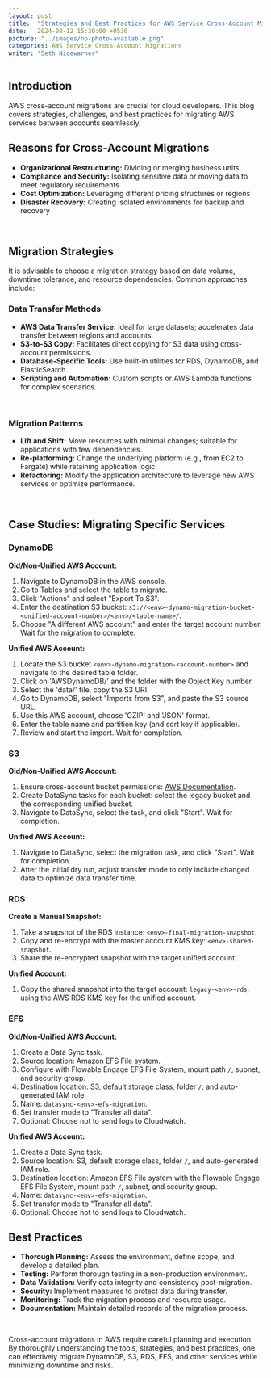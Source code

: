 ```yaml
---
layout: post
title:  "Strategies and Best Practices for AWS Service Cross-Account Migrations"
date:   2024-08-12 15:30:00 +0530
picture: "../images/no-photo-available.png"
categories: AWS Service Cross-Account Migrations
writer: "Seth Nicewarner"
---
```


## **Introduction**
AWS cross-account migrations are crucial for cloud developers. This blog covers strategies, challenges, and best practices for migrating AWS services between accounts seamlessly.

## **Reasons for Cross-Account Migrations**
* **Organizational Restructuring:** Dividing or merging business units
* **Compliance and Security:** Isolating sensitive data or moving data to meet regulatory requirements
* **Cost Optimization:** Leveraging different pricing structures or regions
* **Disaster Recovery:** Creating isolated environments for backup and recovery

<br>

## **Migration Strategies**
It is advisable to choose a migration strategy based on data volume, downtime tolerance, and resource dependencies. Common approaches include:

### **Data Transfer Methods**
* **AWS Data Transfer Service:** Ideal for large datasets; accelerates data transfer between regions and accounts.
* **S3-to-S3 Copy:** Facilitates direct copying for S3 data using cross-account permissions.
* **Database-Specific Tools:** Use built-in utilities for RDS, DynamoDB, and ElasticSearch.
* **Scripting and Automation:** Custom scripts or AWS Lambda functions for complex scenarios.

<br>

### **Migration Patterns**
* **Lift and Shift:** Move resources with minimal changes; suitable for applications with few dependencies.
* **Re-platforming:** Change the underlying platform (e.g., from EC2 to Fargate) while retaining application logic.
* **Refactoring:** Modify the application architecture to leverage new AWS services or optimize performance.

<br>

## **Case Studies: Migrating Specific Services**

### **DynamoDB**
**Old/Non-Unified AWS Account:**
1. Navigate to DynamoDB in the AWS console.
2. Go to Tables and select the table to migrate.
3. Click "Actions" and select "Export To S3".
4. Enter the destination S3 bucket: `s3://<env>-dynamo-migration-bucket-<unified-account-number>/<env>/<table-name>/`.
5. Choose "A different AWS account" and enter the target account number. Wait for the migration to complete.

**Unified AWS Account:**
1. Locate the S3 bucket `<env>-dynamo-migration-<account-number>` and navigate to the desired table folder.
2. Click on 'AWSDynamoDB/' and the folder with the Object Key number.
3. Select the 'data/' file, copy the S3 URI.
4. Go to DynamoDB, select "Imports from S3", and paste the S3 source URL.
5. Use this AWS account, choose 'GZIP' and 'JSON' format.
6. Enter the table name and partition key (and sort key if applicable).
7. Review and start the import. Wait for completion.

### **S3**
**Old/Non-Unified AWS Account:**
1. Ensure cross-account bucket permissions: [AWS Documentation](https://docs.aws.amazon.com/AmazonS3/latest/userguide/example-walkthroughs-managing-access-example2.html).
2. Create DataSync tasks for each bucket: select the legacy bucket and the corresponding unified bucket.
3. Navigate to DataSync, select the task, and click "Start". Wait for completion.

**Unified AWS Account:**
1. Navigate to DataSync, select the migration task, and click "Start". Wait for completion.
2. After the initial dry run, adjust transfer mode to only include changed data to optimize data transfer time.

### **RDS**
**Create a Manual Snapshot:**
1. Take a snapshot of the RDS instance: `<env>-final-migration-snapshot`.
2. Copy and re-encrypt with the master account KMS key: `<env>-shared-snapshot`.
3. Share the re-encrypted snapshot with the target unified account.

**Unified Account:**
1. Copy the shared snapshot into the target account: `legacy-<env>-rds`, using the AWS RDS KMS key for the unified account.

### **EFS**
**Old/Non-Unified AWS Account:**
1. Create a Data Sync task.
2. Source location: Amazon EFS File system.
3. Configure with Flowable Engage EFS File System, mount path `/`, subnet, and security group.
4. Destination location: S3, default storage class, folder `/`, and auto-generated IAM role.
5. Name: `datasync-<env>-efs-migration`.
6. Set transfer mode to "Transfer all data".
7. Optional: Choose not to send logs to Cloudwatch.

**Unified AWS Account:**
1. Create a Data Sync task.
2. Source location: S3, default storage class, folder `/`, and auto-generated IAM role.
3. Destination location: Amazon EFS File system with the Flowable Engage EFS File System, mount path `/`, subnet, and security group.
4. Name: `datasync-<env>-efs-migration`.
5. Set transfer mode to "Transfer all data".
6. Optional: Choose not to send logs to Cloudwatch.

## **Best Practices**
* **Thorough Planning:** Assess the environment, define scope, and develop a detailed plan.
* **Testing:** Perform thorough testing in a non-production environment.
* **Data Validation:** Verify data integrity and consistency post-migration.
* **Security:** Implement measures to protect data during transfer.
* **Monitoring:** Track the migration process and resource usage.
* **Documentation:** Maintain detailed records of the migration process.

<br>

Cross-account migrations in AWS require careful planning and execution. By thoroughly understanding the tools, strategies, and best practices, one can effectively migrate DynamoDB, S3, RDS, EFS, and other services while minimizing downtime and risks.
